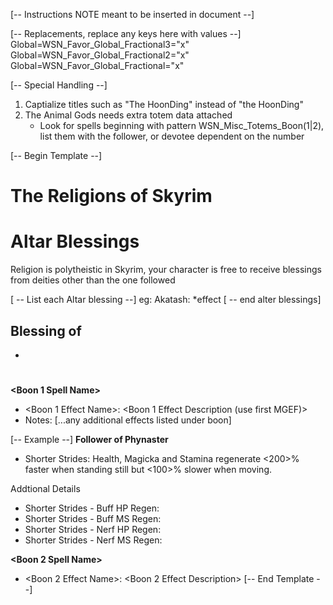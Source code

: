 [-- Instructions NOTE meant to be inserted in document --]

[-- Replacements, replace any keys here with values --]
Global=WSN_Favor_Global_Fractional3="x"
Global=WSN_Favor_Global_Fractional2="x"
Global=WSN_Favor_Global_Fractional="x"

[-- Special Handling --]

1. Captialize titles such as "The HoonDing" instead of "the HoonDing"
2. The Animal Gods needs extra totem data attached
   - Look for spells beginning with pattern WSN_Misc_Totems_Boon(1|2), list them with the follower, or devotee dependent on the number

[-- Begin Template --]

# The Religions of Skyrim

# Altar Blessings

Religion is polytheistic in Skyrim, your character is free to receive blessings from deities other than the one followed

[ -- List each Altar blessing --]
eg: Akatash: \*effect
[ -- end alter blessings]

## Blessing of <Deity>

**<AltarBlessing Effect Name>**

- <AltarBlessing Effect Description>

# <Divine Type>

## <Deity Name>

**<Tenet Header>**
<Tenet Description>

**<Boon 1 Spell Name>**

- <Boon 1 Effect Name>: <Boon 1 Effect Description (use first MGEF)>
- Notes:
  [...any additional effects listed under boon]

[-- Example --]
**Follower of Phynaster**

- Shorter Strides: Health, Magicka and Stamina regenerate <200>% faster when standing still but <100>% slower when moving.

Addtional Details

- Shorter Strides - Buff HP Regen:
- Shorter Strides - Buff MS Regen:
- Shorter Strides - Nerf HP Regen:
- Shorter Strides - Nerf MS Regen:

**<Boon 2 Spell Name>**

- <Boon 2 Effect Name>: <Boon 2 Effect Description>
  [-- End Template --]
